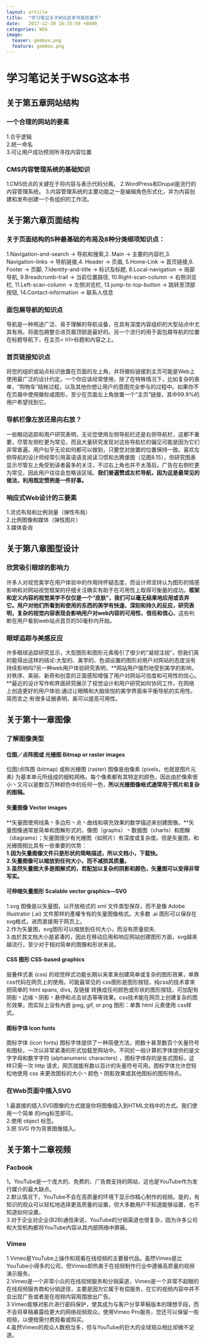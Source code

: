 ```yaml
---
layout: article
title:  "学习笔记关于WSG这本书某些章节"
date:   2017-12-30 16:35:50 +0800
categories: WSG 
image:
  teaser: gembox.png
  feature: gembox.png
---
```

# 学习笔记关于WSG这本书
## 关于第五章网站结构
### 一个合理的网站的要素
1.合乎逻辑  
2.统一命名  
3.可让用户成功预测所寻找内容位置
### CMS内容管理系统的基础知识
1.CMS优点的关键在于将内容与表示代码分离。 2.WordPress和Drupal是流行的内容管理系统。 3.内容管理系统的主要功能之一是编辑角色形式化，并为内容创建和发布创建一个有组织的工作流。
## 关于第六章页面结构
### 关于页面结构的5种最基础的布局及8种分类细项知识点：  
1.Navigation-and-search → 导航和搜索,2. Main → 主要的内容栏,3. Navigation-links → 导航链接,4. Header → 页眉, 5.Home-Link → 首页链接,6. Footer → 页脚, 7.Identity-and-title → 标识及标题, 8.Local-navigation → 局部导航, 9.Breadcrumb-trail → 当前位置路径, 10.Right-scan-column → 右侧浏览栏, 11.Left-scan-column → 左侧浏览栏, 13.jump-to-top-button → 跳转至顶部按钮, 14.Contact-information → 联系人信息
### 面包屑导航的知识点
导航是一种用途广泛、易于理解的导航设备，在具有深度内容组织的大型站点中尤其有用。将面包屑整合进页眉顶部是最好的。另一个流行的用于面包屑导航的位置在标题导航下，在主页< h1>标题和内容之上。
### 首页链接知识点
将您的组织或站点标识放置在页面的左上角，并将徽标链接到主页可能是Web上使用最广泛的设计约定。一个你应该经常使用，除了在特殊情况下，比如复杂的表单，“购物车”结帐过程，以及其他你想让用户的意图完全参与的过程中。如果你不在页眉中使用徽标或图形，至少在页面左上角放置一个“主页”链接，其中99.9%的用户希望找到它。
### 导航栏像左放还是向右放？
 一些眼动追踪和用户研究表明，无论您使用左侧导航栏还是右侧导航栏，这都不重要，尽管左侧栏更为常见，而且大量研究发现对这些导航栏的偏见可能是因为它们非常普遍。用户似乎无论如何都可以做到，只要您对放置的位置保持一致。喜欢左侧导航的设计师经常引用英语语言阅读习惯和古腾堡图（见图8.15），但研究图表显示尽管左上角受到读者最多的关注，不过右上角也并不太落后。广告在右侧栏更为常见，因此用户往往会忽略该区域。**我们普遍赞成左栏导航，因为这是最常见的做法，利用既定惯例是一件好事。**
 ### 响应式Web设计的三要素
 1.流式布局和比例测量（弹性布局）  
 2.比例图像和媒体（弹性图片）  
 3.媒体查询
 ## 关于第八章图型设计
 ### 欣赏吸引眼球的影响力
 许多人对视觉美学在用户体验中的作用持怀疑态度，而设计师坚持认为图形的情感影响和对网站视觉框架的仔细关注确实有助于在可用性上取得可衡量的成功。**框架和定义内容的视觉美学不仅仅是一个“皮肤”，我们可以毫无结果地应用或丢弃它。用户对他们所看到和使用的东西的美学有快速、深刻和持久的反应，研究表明，复杂的视觉内容表现会影响用户对web内容的可用性、信任和信心**。这些判断在用户看到web站点首页的50毫秒内开始。
### 眼球追踪与美感反应 
许多眼球追踪研究显示，大型图形和图形元素吸引了很少的“凝视注视”，但我们真的能得出这样的结论:大型的、美学的、色调设置的图形对用户对网站的态度没有持续影响吗?另一种web用户体验研究表明，**网站用户强烈地受到美学的影响，对秩序、美丽、新奇和创意的正面感知增强了用户对网站可信度和可用性的信心。**最近的设计写作和界面研究展示了视觉设计和用户研究如何协同工作，在网络上创造更好的用户体验:通过让眼睛和大脑愉悦的美学界面来平衡导航的实用性。简而言之:有很多证据表明，美可以提高可用性。
## 关于第十一章图像
### 了解图像类型
#### 位图／点阵图或 光栅图 Bitmap or raster images
位图/点阵图 (bitmap) 或称光栅图 (raster) 图像是由像素 (pixels，也就是图片元素) 为基本单元所组成的细粒网格。每个像素都有其特定的颜色，因此由於像素很小丶又可以是数百万种颜色中的任何一色，**所以光栅图像格式通常用于照片和复杂的图稿。**
#### 矢量图像 Vector images
**矢量图使用线条丶多边形丶点丶曲线和填充效果的数学描述来创建图像。**矢量图像通常是简单和图解形式的，像图（graphs）丶数据图（charts）和图解（diagrams）；矢量图很少有光栅图（如照片）有深度或复杂度。但是矢量图，和光栅图相比具有一些重要的优势：  
**1.因为矢量图像文件只是形状的简略描述，所以文档小，下载快。  
2.矢量图像可以缩放到任何大小，而不减损其质量。  
3.虽然矢量图大多是图解式的，若配加以复杂的阴影和颜色，矢量图可以变得非常写实。**
#### 可伸缩矢量图形 Scalable vector graphics—SVG
 1.svg 图像是以矢量图，以开放格式的 xml 文件类型保存，而不是像 Adobe Illustrator (.ai) 文件那样的產權专有的矢量图像格式。大多数 .ai 图形可以保存在svg格式，进而直接用于网页上。  
 2.作为矢量图，svg图形可以缩放到任何大小，而没有质量损失.  
 3.由於其文档大小是紧凑的，因此在移动应用和响应网站创建图形方面，svg越来越流行，至少对于相对简单的图像和形状来说。
 #### CSS 图形 CSS-based graphics
 层叠样式表 (css) 的视觉样式功能长期以来拿来创建简单或复杂的图形效果，单靠css代码在网页上的使用。可能最常见的 css图形是图形按钮，纯css的技术拿來把简单的 html spans, divs, 及链接 转换成任何颜色或形状的图形按钮，可加配有阴影丶边缘丶阴影丶悬停和点击状态等等效果。css技术能在网页上创建复杂的图形效果，而实际上没有內嵌 jpeg, gif, or png 图形：单靠 html 元素使用 css样式。
 #### 图标字体 Icon fonts
 图标字体 (icon fonts) 图标字体提供了一种简便方法，把数十甚至数百个矢量符号和图标，一次以非常紧凑的形式加载至网站中。不同於一般计算机字体提供的是文字字母和数字字符 (alphanumeric characters) ，图标字体存的是各式图标，这样只需一次 http 请求，网页就能有数以百计的矢量符号可用。图标字体允许您轻松地使用 css 来更改图标的大小丶颜色丶阴影效果或其他图标的图形特点。
### 在Web页面中插入SVG
1.最直接的插入SVG图像的方式就是你将图像插入到HTML文档中的方式。我们使用一个简单
的img标签即可。  
2.使用 object 标签。  
3.把 SVG 作为背景图像插入。  
## 关于第十二章视频
### Facbook
1。YouTube是一个庞大的、免费的、广告商支持的网站，这也是YouTube作为发行媒介的最大缺点。  
2.默认情况下，YouTube不会在高质量的环境下显示你精心制作的视频。是的，有知识的观众可以轻松地选择更高质量的设置，但大多数用户不知道能够设置，也不知道如何设置。  
3.对于企业对企业(B2B)通信来说，YouTube的分销渠道也很复杂，因为许多公司和大型机构都将YouTube内容从其内部网络中屏蔽。
### Vimeo
1.Vimeo是YouTube上操作和观看在线视频的主要替代品。虽然Vimeo是比YouTube小得多的公司，但Vimeo却热衷于在视频制作行业中遵循高质量的视频演示服务。  
2.Vimeo是一个非常小众的在线视频服务和分销渠道，Vimeo是一个非常不起眼的在线视频服务商和分销途径，主要是因为它属于有偿服务，在它的视频内容中并不会出现广告或者是在视频内容周围放出广告。  
3.Vimeo能够对影片进行密码保护，使其成为与客户分享草稿版本的理想手段，而不会将草稿暴露给更大的网络视频观众。使用Vimeo Pro服务，您还可以保留一些视频，以便按需付费观看或购买。  
4.虽然Vimeo的观众人数相当多，但与YouTube的巨大的全球观众相比却微不足道。